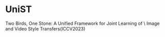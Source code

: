 # UniST
Two Birds, One Stone: A Unified Framework for Joint Learning of \\ Image and Video Style Transfers(ICCV2023)
